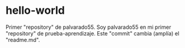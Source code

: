 # hello-world
Primer "repository" de palvarado55.
Soy palvarado55 en mi primer "repository" de prueba-aprendizaje.
Este "commit" cambia (amplía) el "readme.md".
